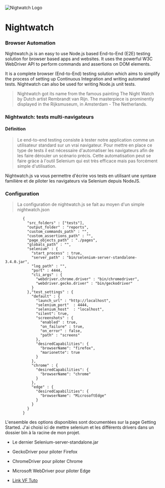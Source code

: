 ![Nigtwatch Logo](http://nightwatchjs.org/img/logo-nightwatch.png)
# Nightwatch
### Browser Automation
Nightwatch.js is an easy to use Node.js based End-to-End (E2E) testing solution for browser based apps and websites. It uses the powerful W3C WebDriver API to perform commands and assertions on DOM elements.

It is a complete browser (End-to-End) testing solution which aims to simplify the process of setting up Continuous Integration and writing automated tests. Nightwatch can also be used for writing Node.js unit tests.
> Nightwatch got its name from the famous painting The Night Watch by Dutch artist Rembrandt van Rijn. The masterpiece is prominently displayed in the Rijksmuseum, in Amsterdam - The Netherlands.

### Nightwatch: tests multi-navigateurs

#### Définition 
> Le end-to-end testing consiste à tester notre application comme un utilisateur standard sur un vrai navigateur. Pour mettre en place ce type de tests il est nécessaire d'automatiser les navigateurs afin de les faire dérouler un scénario précis. Cette automatisation peut se faire gràce à l'outil Selenium qui est très efficace mais pas forcément simple d'utilisation.

Nightwatch.js va vous permettre d'écrire vos tests en utilisant une syntaxe familière et de piloter les navigateurs via Selenium depuis NodeJS.








### Configuration

> La configuration de nightwatch.js se fait au moyen d'un simple nightwatch.json
> 
			{
			  "src_folders" : ["tests"],
			  "output_folder" : "reports",
			  "custom_commands_path" : "",
			  "custom_assertions_path" : "",
			  "page_objects_path" : "./pages",
			  "globals_path" : "",
			  "selenium" : {
			    "start_process" : true,
			    "server_path" : "bin/selenium-server-standalone-3.4.0.jar",
			    "log_path" : "",
			    "port" : 4444,
			    "cli_args" : {
			      "webdriver.chrome.driver" : "bin/chromedriver",
			      "webdriver.gecko.driver" : "bin/geckodriver"
			    }
			  },"test_settings" : {
			    "default" : {
			      "launch_url" : "http://localhost",
			      "selenium_port"  : 4444,
			      "selenium_host"  : "localhost",
			      "silent": true,
			      "screenshots" : {
			        "enabled" : true,
			        "on_failure" : true,
			        "on_error" : false,
			        "path" : "screens"
			      },
			      "desiredCapabilities": {
			        "browserName": "firefox",
			        "marionette": true
			      }
			    },
			    "chrome" : {
			      "desiredCapabilities": {
			        "browserName": "chrome"
			      }
			    },
			    "edge" : {
			      "desiredCapabilities": {
			        "browserName": "MicrosoftEdge"
			      }
			    }
			  }
			} 


L'ensemble des options disponibles sont documentées sur la page Getting Started. J'ai choisi ici de mettre selenium et les différents drivers dans un dossier bin à la racine de mon projet.

  * Le dernier Selenium-server-standalone.jar
  * GeckoDriver pour piloter Firefox
  *  ChromeDriver pour piloter Chrome
  * Microsoft WebDriver pour piloter Edge



* [Link VF Tuto](https://www.youtube.com/watch?v=LEljiDEquX4)

